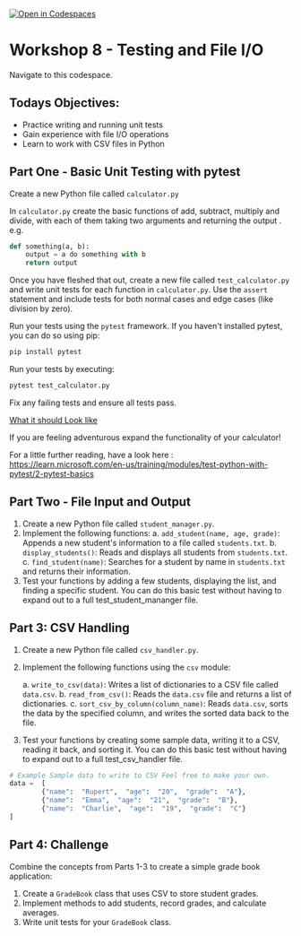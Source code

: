 [![Open in Codespaces](https://classroom.github.com/assets/launch-codespace-2972f46106e565e64193e422d61a12cf1da4916b45550586e14ef0a7c637dd04.svg)](https://classroom.github.com/open-in-codespaces?assignment_repo_id=17264441)
# Workshop 8 - Testing and File I/O

Navigate to this codespace. 

## Todays Objectives:

-   Practice writing and running unit tests
-   Gain experience with file I/O operations
-   Learn to work with CSV files in Python

## Part One - Basic Unit Testing with pytest


Create a new Python file called `calculator.py`

In `calculator.py` create the basic functions of add, subtract, multiply and divide, with each of them taking two arguments and returning the output . e.g.

```python
def something(a, b):
	output = a do something with b
	return output
```
Once you have fleshed that out, create a new file called `test_calculator.py` and write unit tests for each function in `calculator.py`. Use the `assert` statement and include tests for both normal cases and edge cases (like division by zero). 

Run your tests using the `pytest` framework. If you haven't installed pytest, you can do so using pip:

```python
pip install pytest
```
Run your tests by executing:

```python 
pytest test_calculator.py
```
Fix any failing tests and ensure all tests pass.

[What it should Look like](https://imgur.com/a/gGfM5Jb)

If you are feeling adventurous expand the functionality of your calculator!

For a little further reading, have a look here : https://learn.microsoft.com/en-us/training/modules/test-python-with-pytest/2-pytest-basics

## Part Two - File Input and Output

1.  Create a new Python file called `student_manager.py`.
2.  Implement the following functions:
a. `add_student(name, age, grade)`: Appends a new student's information to a file called `students.txt`.
b. `display_students()`: Reads and displays all students from `students.txt`.
c. `find_student(name)`: Searches for a student by name in `students.txt` and returns their information.
3.  Test your functions by adding a few students, displaying the list, and finding a specific student. You can do this basic test without having to expand out to a full test_student_mananger file. 

## Part 3: CSV Handling 

1.  Create a new Python file called `csv_handler.py`.
2.  Implement the following functions using the `csv` module:

	a. `write_to_csv(data)`: Writes a list of dictionaries to a CSV file called `data.csv`.
	b. `read_from_csv()`: Reads the `data.csv` file and returns a list of dictionaries.
	c. `sort_csv_by_column(column_name)`: Reads `data.csv`, sorts the data by the specified column, and writes the sorted data back to the file.
3.  Test your functions by creating some sample data, writing it to a CSV, reading it back, and sorting it. You can do this basic test without having to expand out to a full test_csv_handler file.
```python 
# Example Sample data to write to CSV Feel free to make your own. 
data =  [ 
		{"name":  "Rupert",  "age":  "20",  "grade":  "A"}, 
		{"name":  "Emma",  "age":  "21",  "grade":  "B"}, 
		{"name":  "Charlie",  "age":  "19",  "grade":  "C"}
]
```


## Part 4: Challenge 

Combine the concepts from Parts 1-3 to create a simple grade book application:

1.  Create a `GradeBook` class that uses CSV to store student grades.
2.  Implement methods to add students, record grades, and calculate averages.
3.  Write unit tests for your `GradeBook` class.
